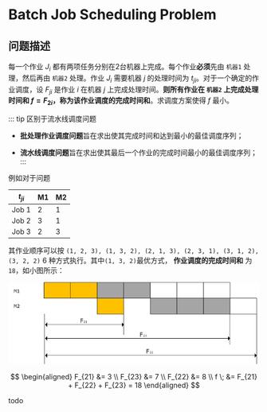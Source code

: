 # Batch Job Scheduling Problem

## 问题描述

每一个作业 $J_i$ 都有两项任务分别在2台机器上完成。每个作业**必须**先由 `机器1` 处理，然后再由 `机器2` 处理。作业 $J_i$ 需要机器 $j$ 的处理时间为 $t_{ji}$。对于一个确定的作业调度，设 $F_{ji}$ 是作业 $i$ 在机器 $j$ 上完成处理时间。**则所有作业在 `机器2` 上完成处理时间和 $f=F_{2i}$，称为该作业调度的完成时间和**。求调度方案使得 $f$ 最小。

::: tip 区别于流水线调度问题

- **批处理作业调度问题**旨在求出使其完成时间和达到最小的最佳调度序列；

- **流水线调度问题**旨在求出使其最后一个作业的完成时间最小的最佳调度序列；
:::

例如对于问题

| $t_{ji}$ | M1  | M2  |
| -------- | --- | --- |
| Job 1    | 2   | 1   |
| Job 2    | 3   | 1   |
| Job 3    | 2   | 3   |

其作业顺序可以按 `(1, 2, 3), (1, 3, 2), (2, 1, 3), (2, 3, 1), (3, 1, 2), (3, 2, 2)` 6 种方式执行。其中`(1, 3, 2)`最优方式， **作业调度的完成时间和** 为 `18`，如小图所示：

![1611912424182](./images/Batch-Job-Scheduling-Problem/1611912424182.png)

$$
\begin{aligned}
F_{21} &= 3 \\
F_{23} &= 7 \\
F_{22} &= 8 \\
f \; &= F_{21} + F_{22} + F_{23} = 18
\end{aligned}
$$

todo
